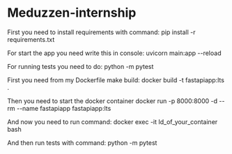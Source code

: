 # Meduzzen-internship

First you need to install requirements with command:
pip install -r requirements.txt

For start the app you need write this in console:
uvicorn main:app --reload

For running tests you need to do:
python -m pytest

First you need from my Dockerfile make build:
docker build -t fastapiapp:lts .

Then you need to start the docker container
docker run -p 8000:8000 -d --rm --name fastapiapp fastapiapp:lts

And now you need to run command:
docker exec -it Id_of_your_container bash

And then run tests with command:
python -m pytest